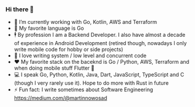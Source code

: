 ### Hi there 👋

- 🔭 I’m currently working with Go, Kotlin, AWS and Terraform
- 🌱 My favorite language is Go
- 🕴️ By profession I am a Backend Developer. I also have almost a decade of experience in Android Development (retired though, nowadays I only write mobile code for hobby or side projects)
- 👯 I love writing system / low level and concurrent code
- ❤️ My favorite stack on the baceknd is Go / Python, AWS, Terraform and when doing mobile stuff Flutter 💙
- 💻 I speak Go, Python, Kotlin, Java, Dart, JavaScript, TypeScript and C (though I very rarely use it). Hope to do more with Rust in future
- ⚡ Fun fact: I write sometimes about Software Engineering https://medium.com/@martinnowosad
